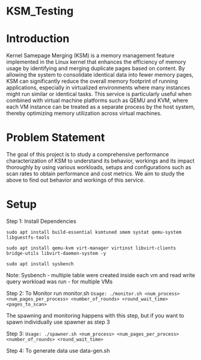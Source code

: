 # KSM_Testing

# Introduction
Kernel Samepage Merging (KSM) is a memory management feature implemented in the Linux kernel that enhances the efficiency of memory usage by identifying and merging duplicate pages based on content. By allowing the system to consolidate identical data into fewer memory pages, KSM can significantly reduce the overall memory footprint of running applications, especially in virtualized environments where many instances might run similar or identical tasks. This service is particularly useful when combined with virtual machine platforms such as QEMU and KVM, where each VM instance can be treated as a separate process by the host system, thereby optimizing memory utilization across virtual machines. 

# Problem Statement
The goal of this project is to study a comprehensive  performance characterization of KSM  to understand its behavior, workings and its impact thoroughly by using various workloads, setups and configurations such as scan rates to obtain performance and cost metrics. We aim to study the above to find out behavior and workings of this service.

# Setup
Step 1: Install Dependencies 

`sudo apt install build-essential ksmtuned smem systat qemu-system libguestfs-tools`

`sudo apt install qemu-kvm virt-manager virtinst libvirt-clients bridge-utils libvirt-daemon-system -y`  

`sudo apt install sysbench`

Note: Sysbench - multiple table were created inside each vm and read write query workload was run - for multiple VMs

Step 2: To Monitor run monitor.sh 
`Usage: ./monitor.sh <num_process> <num_pages_per_process> <number_of_rounds> <round_wait_time> <pages_to_scan>`

The spawning and monitoring happens with this step, but if you want to spawn individually use spawner as step 3

Step 3: 
`Usage: ./spawner.sh <num_process> <num_pages_per_process> <number_of_rounds> <round_wait_time> `

Step 4: 
To generate data use data-gen.sh 

